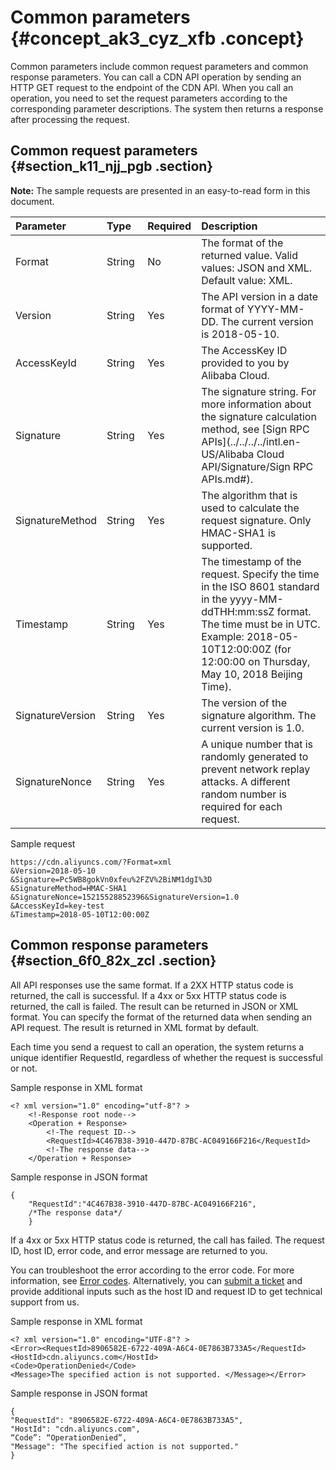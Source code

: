 # Common parameters {#concept_ak3_cyz_xfb .concept}

Common parameters include common request parameters and common response parameters. You can call a CDN API operation by sending an HTTP GET request to the endpoint of the CDN API. When you call an operation, you need to set the request parameters according to the corresponding parameter descriptions. The system then returns a response after processing the request.

## Common request parameters {#section_k11_njj_pgb .section}

**Note:** The sample requests are presented in an easy-to-read form in this document.

|Parameter|Type|Required|Description|
|:--------|:---|:-------|:----------|
|Format|String|No|The format of the returned value. Valid values: JSON and XML. Default value: XML.|
|Version|String|Yes|The API version in a date format of YYYY-MM-DD. The current version is 2018-05-10.|
|AccessKeyId|String|Yes|The AccessKey ID provided to you by Alibaba Cloud.|
|Signature|String|Yes|The signature string. For more information about the signature calculation method, see [Sign RPC APIs](../../../../intl.en-US/Alibaba Cloud API/Signature/Sign RPC APIs.md#).|
|SignatureMethod|String |Yes|The algorithm that is used to calculate the request signature. Only HMAC-SHA1 is supported.|
|Timestamp|String|Yes|The timestamp of the request. Specify the time in the ISO 8601 standard in the yyyy-MM-ddTHH:mm:ssZ format. The time must be in UTC. Example: 2018-05-10T12:00:00Z \(for 12:00:00 on Thursday, May 10, 2018 Beijing Time\).|
|SignatureVersion|String |Yes|The version of the signature algorithm. The current version is 1.0.|
|SignatureNonce|String|Yes|A unique number that is randomly generated to prevent network replay attacks. A different random number is required for each request.|

Sample request

``` {#codeblock_3tm_ks6_vll}
https://cdn.aliyuncs.com/?Format=xml
&Version=2018-05-10
&Signature=Pc5WB8gokVn0xfeu%2FZV%2BiNM1dgI%3D
&SignatureMethod=HMAC-SHA1
&SignatureNonce=15215528852396&SignatureVersion=1.0
&AccessKeyId=key-test
&Timestamp=2018-05-10T12:00:00Z    
```

## Common response parameters {#section_6f0_82x_zcl .section}

All API responses use the same format. If a 2XX HTTP status code is returned, the call is successful. If a 4xx or 5xx HTTP status code is returned, the call is failed. The result can be returned in JSON or XML format. You can specify the format of the returned data when sending an API request. The result is returned in XML format by default.

Each time you send a request to call an operation, the system returns a unique identifier RequestId, regardless of whether the request is successful or not.

Sample response in XML format

``` {#codeblock_xvr_srd_gjr}
<? xml version="1.0" encoding="utf-8"? > 
    <!-Response root node-->
    <Operation + Response>
        <!-The request ID-->
        <RequestId>4C467B38-3910-447D-87BC-AC049166F216</RequestId>
        <!-The response data-->
    </Operation + Response>
```

Sample response in JSON format

``` {#codeblock_gn7_pz5_wc1}
{
    "RequestId":"4C467B38-3910-447D-87BC-AC049166F216",
    /*The response data*/
    }
```

If a 4xx or 5xx HTTP status code is returned, the call has failed. The request ID, host ID, error code, and error message are returned to you.

You can troubleshoot the error according to the error code. For more information, see [Error codes](https://error-center.aliyun.com/status/product/Cdn). Alternatively, you can [submit a ticket](https://workorder-intl.console.aliyun.com/#/ticket/createIndex) and provide additional inputs such as the host ID and request ID to get technical support from us.

Sample response in XML format

``` {#codeblock_tvv_22r_w54}
<? xml version="1.0" encoding="UTF-8"? >
<Error><RequestId>8906582E-6722-409A-A6C4-0E7863B733A5</RequestId>   
<HostId>cdn.aliyuncs.com</HostId>   
<Code>OperationDenied</Code>   
<Message>The specified action is not supported. </Message></Error>
```

Sample response in JSON format

``` {#codeblock_3t5_lb5_oll}
{    
"RequestId": "8906582E-6722-409A-A6C4-0E7863B733A5",    
"HostId": "cdn.aliyuncs.com",    
“Code”: “OperationDenied”,    
"Message": "The specified action is not supported."
}
```

